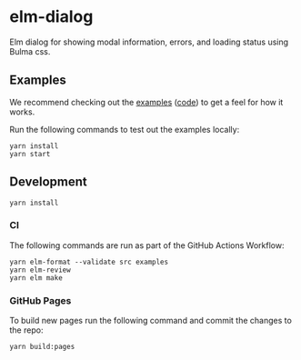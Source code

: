 # elm-dialog

Elm dialog for showing modal information, errors, and loading status using Bulma css.

## Examples

We recommend checking out the [examples] ([code]) to get a feel for how it works.

[examples]: https://canceraiddev.github.io/elm-dialog/
[code]: https://github.com/canceraiddev/elm-dialog/tree/main/examples

Run the following commands to test out the examples locally:

```
yarn install
yarn start
```

## Development

```
yarn install
```

### CI

The following commands are run as part of the GitHub Actions Workflow:

```
yarn elm-format --validate src examples
yarn elm-review
yarn elm make
```

### GitHub Pages

To build new pages run the following command and commit the changes to the repo:

```
yarn build:pages
```
